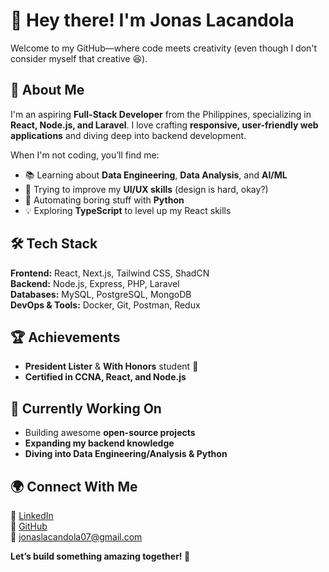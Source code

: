 # 👋 Hey there! I'm Jonas Lacandola

Welcome to my GitHub—where code meets creativity (even though I don't consider myself that creative 😆).  

## 🚀 About Me  
I'm an aspiring **Full-Stack Developer** from the Philippines, specializing in **React, Node.js, and Laravel**. I love crafting **responsive, user-friendly web applications** and diving deep into backend development.  

When I'm not coding, you’ll find me:  
- 📚 Learning about **Data Engineering**, **Data Analysis**, and **AI/ML**  
- 🎨 Trying to improve my **UI/UX skills** (design is hard, okay?)  
- 🤖 Automating boring stuff with **Python**  
- 💡 Exploring **TypeScript** to level up my React skills  

## 🛠 Tech Stack  
**Frontend:** React, Next.js, Tailwind CSS, ShadCN  
**Backend:** Node.js, Express, PHP, Laravel  
**Databases:** MySQL, PostgreSQL, MongoDB  
**DevOps & Tools:** Docker, Git, Postman, Redux  

## 🏆 Achievements  
- **President Lister** & **With Honors** student 🏅  
- **Certified in CCNA, React, and Node.js**   

## 🎯 Currently Working On  
- Building awesome **open-source projects**  
- **Expanding my backend knowledge**  
- **Diving into Data Engineering/Analysis & Python**  

## 🌍 Connect With Me  
📌 [LinkedIn](https://linkedin.com/in/jonaslacandola0617)  
🐙 [GitHub](https://github.com/jonaslacandola)  
📩 jonaslacandola07@gmail.com  

**Let’s build something amazing together! 🚀**  
